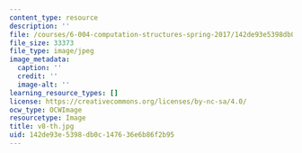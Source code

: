 ```yaml
---
content_type: resource
description: ''
file: /courses/6-004-computation-structures-spring-2017/142de93e5398db0c147636e6b86f2b95_v8-th.jpg
file_size: 33373
file_type: image/jpeg
image_metadata:
  caption: ''
  credit: ''
  image-alt: ''
learning_resource_types: []
license: https://creativecommons.org/licenses/by-nc-sa/4.0/
ocw_type: OCWImage
resourcetype: Image
title: v8-th.jpg
uid: 142de93e-5398-db0c-1476-36e6b86f2b95
---
```

